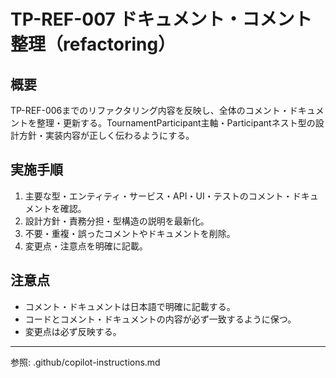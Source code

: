 # TP-REF-007 ドキュメント・コメント整理（refactoring）

## 概要

TP-REF-006までのリファクタリング内容を反映し、全体のコメント・ドキュメントを整理・更新する。TournamentParticipant主軸・Participantネスト型の設計方針・実装内容が正しく伝わるようにする。

## 実施手順

1. 主要な型・エンティティ・サービス・API・UI・テストのコメント・ドキュメントを確認。
2. 設計方針・責務分担・型構造の説明を最新化。
3. 不要・重複・誤ったコメントやドキュメントを削除。
4. 変更点・注意点を明確に記載。

## 注意点

- コメント・ドキュメントは日本語で明確に記載する。
- コードとコメント・ドキュメントの内容が必ず一致するように保つ。
- 変更点は必ず反映する。

---

参照: .github/copilot-instructions.md
